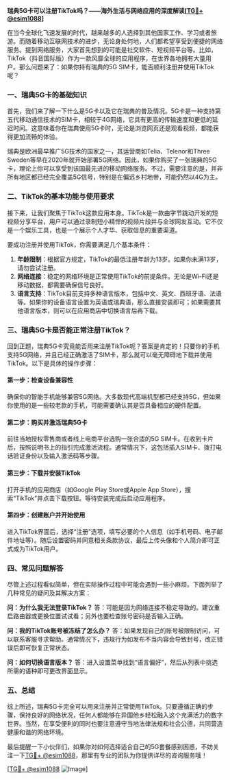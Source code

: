 **瑞典5G卡可以注册TikTok吗？——海外生活与网络应用的深度解读[[TG💪+ @esim1088](https://t.me/s/esim1088)]**

在当今全球化飞速发展的时代，越来越多的人选择到其他国家工作、学习或者旅游。而随着移动互联网技术的进步，无论身处何地，人们都希望享受到便捷的网络服务。提到网络服务，大家首先想到的可能是社交软件、短视频平台等。比如，TikTok（抖音国际版）作为一款风靡全球的应用程序，在世界各地拥有大量用户。那么问题来了：如果你持有瑞典的5G SIM卡，能否顺利注册并使用TikTok呢？

### 一、瑞典5G卡的基础知识

首先，我们来了解一下什么是5G卡以及它在瑞典的普及情况。5G卡是一种支持第五代移动通信技术的SIM卡，相较于4G网络，它具有更高的传输速度和更低的延迟时间。这意味着你在瑞典使用5G卡时，无论是浏览网页还是观看视频，都能获得更加流畅的体验。

瑞典是欧洲最早推广5G技术的国家之一，其运营商如Telia、Telenor和Three Sweden等早在2020年就开始部署5G网络。因此，如果你购买了一张瑞典的5G卡，理论上你可以享受到该国最先进的移动网络服务。不过，需要注意的是，并非所有地区都已经完全覆盖5G信号，特别是在偏远乡村地带，可能仍然以4G为主。

### 二、TikTok的基本功能与使用要求

接下来，让我们聚焦于TikTok这款应用本身。TikTok是一款由字节跳动开发的短视频分享平台，用户可以通过录制短小精悍的视频片段并与全球网友互动。它不仅是一个娱乐工具，也是一个展示个人才华、获取信息的重要渠道。

要成功注册并使用TikTok，你需要满足几个基本条件：
1. **年龄限制**：根据官方规定，TikTok的最低注册年龄为13岁。如果你未满13岁，请勿尝试注册。
2. **网络连接**：稳定的网络环境是正常使用TikTok的前提条件。无论是Wi-Fi还是移动数据，都需要确保信号良好。
3. **语言支持**：TikTok目前支持多种语言版本，包括中文、英文、西班牙语、法语等。如果你的设备语言设置为英语或瑞典语，那么直接安装即可；如果需要其他语言版本，则可以在应用商店中切换语言后再下载。

### 三、瑞典5G卡是否能正常注册TikTok？

回到正题，瑞典5G卡究竟能否用来注册TikTok呢？答案是肯定的！只要你的手机支持5G网络，并且已经正确激活了SIM卡，那么就可以毫无障碍地下载并使用TikTok。以下是具体的操作步骤：

#### 第一步：检查设备兼容性
确保你的智能手机能够兼容5G网络。大多数现代高端机型都已经支持5G，但如果你使用的是一些较老款的手机，可能需要确认其是否具备相应的硬件配置。

#### 第二步：购买并激活瑞典5G卡
前往当地授权零售商或者线上电商平台选购一张合适的5G SIM卡。在收到卡片后，按照说明书上的指引完成激活流程。通常情况下，这包括插入SIM卡、拨打电话验证身份以及输入激活码等步骤。

#### 第三步：下载并安装TikTok
打开手机的应用商店（如Google Play Store或Apple App Store），搜索“TikTok”并点击下载按钮。等待安装完成后启动应用程序。

#### 第四步：创建账户并开始使用
进入TikTok界面后，选择“注册”选项，填写必要的个人信息（如手机号码、电子邮件地址等）。随后设置密码并同意相关条款协议，最后上传头像和个人简介即可正式成为TikTok用户。

### 四、常见问题解答

尽管上述过程看似简单，但在实际操作过程中可能会遇到一些小麻烦。下面列举了几种常见的疑问及其解决方案：

**问：为什么我无法登录TikTok？**
答：可能是因为网络连接不稳定导致的。建议重启路由器或更换位置试试看；另外也要检查账号密码是否输入正确。

**问：我的TikTok账号被冻结了怎么办？**
答：如果发现自己的账号被限制访问，可以联系客服寻求帮助。通常情况下，违规行为如发布不当内容会导致封号，改正错误后即可恢复正常状态。

**问：如何切换语言版本？**
答：进入设置菜单找到“语言偏好”，然后从列表中挑选所需的语种即可更改界面显示。

### 五、总结

综上所述，瑞典5G卡完全可以用来注册并正常使用TikTok。只要遵循正确的步骤，保持良好的网络状况，任何人都能够在异国他乡轻松融入这个充满活力的数字世界。当然，在享受便利的同时也要注意遵守当地法律法规和社会公德，共同营造健康和谐的网络环境。

最后提醒一下小伙伴们，如果你对如何选择适合自己的5G套餐感到困惑，不妨关注一下[TG💪+ @esim1088](https://t.me/s/esim1088)，那里有专业的团队为你提供详尽的咨询服务哦！

[[TG💪+ @esim1088](https://t.me/s/esim1088) ![Image](https://i.postimg.cc/4NQfJmqS/Snipaste-2025-05-13-00-14-12.png)]